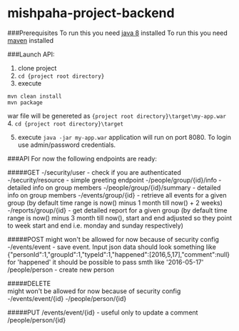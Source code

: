# mishpaha-project-backend

###Prerequisites
To run this you need [java 8](https://docs.oracle.com/javase/8/docs/technotes/guides/install/install_overview.html) installed
To run this you need [maven](http://maven.apache.org/install.html) installed

###Launch API:
1. clone project
2. `cd {project root directory}`
3. execute
```
mvn clean install
mvn package
```
war file will be genereted as `{project root directory}\target\my-app.war`
4. `cd {project root directory}\target`

5. execute
`java -jar my-app.war`
application will run on port 8080. To login use admin/password credentials.

###API
For now the following endpoints are ready:

#####GET 
-/security/user - check if you are authenticated
-/security/resource - simple greeting endpoint
-/people/group/{id}/info - detailed info on group members
-/people/group/{id}/summary - detailed info on group members
-/events/group/{id} - retrieve all events for a given group 
(by default time range is now() minus 1 month till now() + 2 weeks)
-/reports/group/{id} - get detailed report for a given group 
(by default time range is now() minus 3 month till now(),
start and end adjusted so they point to week start and end i.e. monday and sunday respectively)

#####POST 
might won't be allowed for now because of security config
-/events/event - save event. 
Input json data should look something like
{"personId":1,"groupId":1,"typeId":1,"happened":[2016,5,17],"comment":null}
for 'happened' it should be possible to pass smth like '2016-05-17'
/people/person - create new person

#####DELETE  
might won't be allowed for now because of security config
-/events/event/{id}
-/people/person/{id}

#####PUT
/events/event/{id} - useful only to update a comment
/people/person/{id} 
